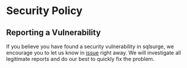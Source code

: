 # Security Policy

<!--
## Supported Versions

Use this section to tell people about which versions of your project are
currently being supported with security updates.

| Version | Supported          |
| ------- | ------------------ |
| 5.1.x   | :white_check_mark: |
| 5.0.x   | :x:                |
| 4.0.x   | :white_check_mark: |
| < 4.0   | :x:                |
-->

## Reporting a Vulnerability

If you believe you have found a security vulnerability in sqlsurge, we encourage you to let us know in [issue](https://github.com/senkenn/sqlsurge/issues) right away. We will investigate all legitimate reports and do our best to quickly fix the problem.

